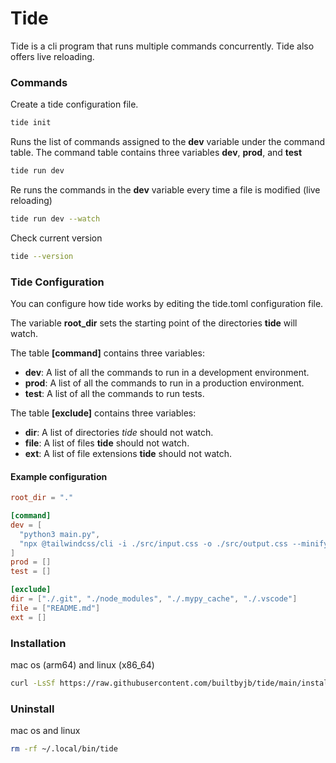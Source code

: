 # Tide

Tide is a cli program that runs multiple commands concurrently. Tide also offers live reloading.

### Commands

Create a tide configuration file.
```bash
tide init 
```

Runs the list of commands assigned to the **dev** variable under the command table. The command table contains three variables **dev**, **prod**, and **test**
```bash
tide run dev 
```

Re runs the commands in the **dev** variable every time a file is modified (live reloading)
```bash
tide run dev --watch 
```

Check current version
```bash
tide --version
```

### Tide Configuration
You can configure how tide works by editing the tide.toml configuration file.

The variable **root_dir** sets the starting point of the directories **tide** will watch.

The table **[command]** contains three variables:
+ **dev**: A list of all the commands to run in a development environment.
+ **prod**: A list of all the commands to run in a production environment.
+ **test**: A list of all the commands to run tests.

The table **[exclude]** contains three variables:
+ **dir**: A list of directories *tide* should not watch.
+ **file**: A list of files **tide** should not watch.
+ **ext**: A list of file extensions **tide** should not watch.

#### Example configuration
```toml
root_dir = "."

[command]
dev = [
  "python3 main.py", 
  "npx @tailwindcss/cli -i ./src/input.css -o ./src/output.css --minify", 
]
prod = []
test = []

[exclude]
dir = ["./.git", "./node_modules", "./.mypy_cache", "./.vscode"]
file = ["README.md"]
ext = []
```

### Installation
mac os (arm64) and linux (x86_64)
```sh 
curl -LsSf https://raw.githubusercontent.com/builtbyjb/tide/main/install.sh | sh
```

### Uninstall
mac os and linux
```bash
rm -rf ~/.local/bin/tide
```

